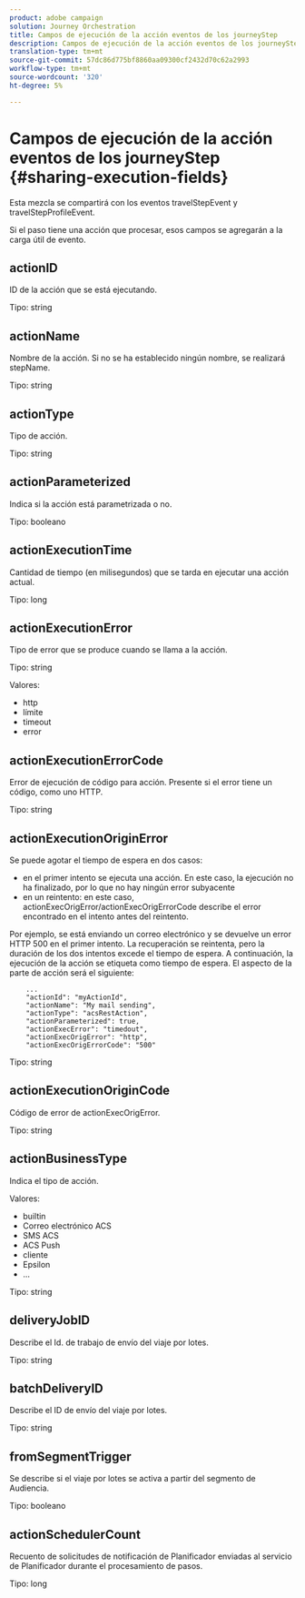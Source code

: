 ```yaml
---
product: adobe campaign
solution: Journey Orchestration
title: Campos de ejecución de la acción eventos de los journeyStep
description: Campos de ejecución de la acción eventos de los journeyStep
translation-type: tm+mt
source-git-commit: 57dc86d775bf8860aa09300cf2432d70c62a2993
workflow-type: tm+mt
source-wordcount: '320'
ht-degree: 5%

---
```



# Campos de ejecución de la acción eventos de los journeyStep {#sharing-execution-fields}

Esta mezcla se compartirá con los eventos travelStepEvent y travelStepProfileEvent.

Si el paso tiene una acción que procesar, esos campos se agregarán a la carga útil de evento.

## actionID

ID de la acción que se está ejecutando.

Tipo: string

## actionName

Nombre de la acción. Si no se ha establecido ningún nombre, se realizará stepName.

Tipo: string

## actionType

Tipo de acción.

Tipo: string

## actionParameterized

Indica si la acción está parametrizada o no.

Tipo: booleano

## actionExecutionTime

Cantidad de tiempo (en milisegundos) que se tarda en ejecutar una acción actual.

Tipo: long

## actionExecutionError

Tipo de error que se produce cuando se llama a la acción.

Tipo: string

Valores:
* http
* límite
* timeout
* error

## actionExecutionErrorCode

Error de ejecución de código para acción. Presente si el error tiene un código, como uno HTTP.

Tipo: string

## actionExecutionOriginError

Se puede agotar el tiempo de espera en dos casos:

* en el primer intento se ejecuta una acción. En este caso, la ejecución no ha finalizado, por lo que no hay ningún error subyacente
* en un reintento: en este caso, actionExecOrigError/actionExecOrigErrorCode describe el error encontrado en el intento antes del reintento.

Por ejemplo, se está enviando un correo electrónico y se devuelve un error HTTP 500 en el primer intento. La recuperación se reintenta, pero la duración de los dos intentos excede el tiempo de espera. A continuación, la ejecución de la acción se etiqueta como tiempo de espera. El aspecto de la parte de acción será el siguiente:

```
    ...
    "actionId": "myActionId",
    "actionName": "My mail sending",
    "actionType": "acsRestAction",
    "actionParameterized": true,
    "actionExecError": "timedout",
    "actionExecOrigError": "http",
    "actionExecOrigErrorCode": "500"
```

Tipo: string

## actionExecutionOriginCode

Código de error de actionExecOrigError.

Tipo: string

## actionBusinessType

Indica el tipo de acción.

Valores:

* builtin
* Correo electrónico ACS
* SMS ACS
* ACS Push
* cliente
* Epsilon
* ...

Tipo: string

## deliveryJobID

Describe el Id. de trabajo de envío del viaje por lotes.

Tipo: string

## batchDeliveryID

Describe el ID de envío del viaje por lotes.

Tipo: string

## fromSegmentTrigger

Se describe si el viaje por lotes se activa a partir del segmento de Audiencia.

Tipo: booleano

## actionSchedulerCount

Recuento de solicitudes de notificación de Planificador enviadas al servicio de Planificador durante el procesamiento de pasos.

Tipo: long
